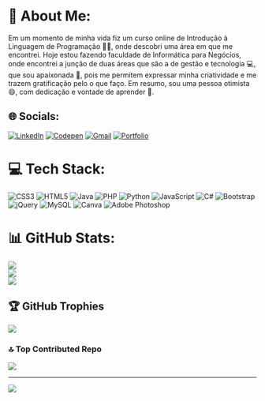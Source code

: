 # 🤩 About Me:
Em um momento de minha vida fiz um curso online de Introdução à Linguagem de Programação 👩‍💻, onde descobri uma área em que me encontrei. Hoje estou fazendo faculdade de Informática para Negócios, onde encontrei a junção de duas áreas que são a de gestão e tecnologia 💻, que sou apaixonada 🥰, pois me permitem expressar minha criatividade e me trazem gratificação pelo o que faço. Em resumo, sou uma pessoa otimista 😄, com dedicação e vontade de aprender 💪.


## 🌐 Socials:
[![LinkedIn](https://img.shields.io/badge/LinkedIn-%230077B5.svg?style=for-the-badge&logo=linkedin&logoColor=white)](https://linkedin.com/in/anaelizayukimoto) [![Codepen](https://img.shields.io/badge/Codepen-000000?style=for-the-badge&logo=codepen&logoColor=white)](https://codepen.io/@AninhaYuki) [![Gmail](https://img.shields.io/badge/Gmail-EB0C0C?style=for-the-badge&logo=Gmail&logoColor=white)](mailto:anaelizayuki@gmail.com) [![Portfolio](https://img.shields.io/badge/Portfolio-E90A63?style=for-the-badge)](https://anayukimoto.github.io/)


# 💻 Tech Stack:
![CSS3](https://img.shields.io/badge/css3-%231572B6.svg?style=for-the-badge&logo=css3&logoColor=white) ![HTML5](https://img.shields.io/badge/html5-%23E34F26.svg?style=for-the-badge&logo=html5&logoColor=white) ![Java](https://img.shields.io/badge/java-%23ED8B00.svg?style=for-the-badge&logo=java&logoColor=white) ![PHP](https://img.shields.io/badge/php-%23777BB4.svg?style=for-the-badge&logo=php&logoColor=white) ![Python](https://img.shields.io/badge/python-3670A0?style=for-the-badge&logo=python&logoColor=ffdd54) ![JavaScript](https://img.shields.io/badge/javascript-%23323330.svg?style=for-the-badge&logo=javascript&logoColor=%23F7DF1E) ![C#](https://img.shields.io/badge/c%23-%23239120.svg?style=for-the-badge&logo=c-sharp&logoColor=white) ![Bootstrap](https://img.shields.io/badge/bootstrap-%23563D7C.svg?style=for-the-badge&logo=bootstrap&logoColor=white) ![jQuery](https://img.shields.io/badge/jquery-%230769AD.svg?style=for-the-badge&logo=jquery&logoColor=white) ![MySQL](https://img.shields.io/badge/mysql-%2300f.svg?style=for-the-badge&logo=mysql&logoColor=white) ![Canva](https://img.shields.io/badge/Canva-%2300C4CC.svg?style=for-the-badge&logo=Canva&logoColor=white) ![Adobe Photoshop](https://img.shields.io/badge/adobephotoshop-%2331A8FF.svg?style=for-the-badge&logo=adobephotoshop&logoColor=white)

# 📊 GitHub Stats:
![](https://github-readme-stats.vercel.app/api?username=AnaYukimoto&theme=monokai&hide_border=false&include_all_commits=false&count_private=false)<br/>
![](https://github-readme-streak-stats.herokuapp.com/?user=AnaYukimoto&theme=monokai&hide_border=false)<br/>
![](https://github-readme-stats.vercel.app/api/top-langs/?username=AnaYukimoto&theme=monokai&hide_border=false&include_all_commits=false&count_private=false&layout=compact)

## 🏆 GitHub Trophies
![](https://github-profile-trophy.vercel.app/?username=AnaYukimoto&theme=monokai&no-frame=false&no-bg=true&margin-w=4)

### 🔝 Top Contributed Repo
![](https://github-contributor-stats.vercel.app/api?username=AnaYukimoto&limit=5&theme=monokai&combine_all_yearly_contributions=true)

---
[![](https://visitcount.itsvg.in/api?id=AnaYukimoto&icon=9&color=10)](https://visitcount.itsvg.in)

<!-- Proudly created with GPRM ( https://gprm.itsvg.in ) -->

